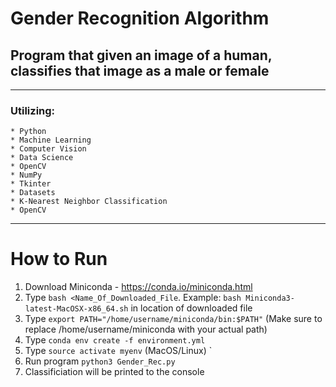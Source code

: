# Gender Recognition Algorithm

## Program that given an image of a human, classifies that image as a male or female

***

### Utilizing:
	* Python
	* Machine Learning
	* Computer Vision
	* Data Science
	* OpenCV
	* NumPy
	* Tkinter
	* Datasets
	* K-Nearest Neighbor Classification
	* OpenCV

***	
# How to Run
1. Download Miniconda - https://conda.io/miniconda.html
2. Type `bash <Name_Of_Downloaded_File`. Example: `bash Miniconda3-latest-MacOSX-x86_64.sh` in location of downloaded file
3. Type `export PATH="/home/username/miniconda/bin:$PATH"` (Make sure to replace /home/username/miniconda with your actual path)
4. Type `conda env create -f environment.yml`
6. Type `source activate myenv` (MacOS/Linux) `
7. Run program `python3 Gender_Rec.py`
8. Classificiation will be printed to the console
